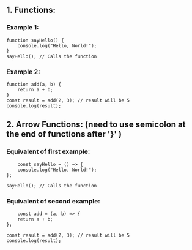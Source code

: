 ## 1. Functions:

### Example 1:

    function sayHello() {
        console.log("Hello, World!");
    }
    sayHello(); // Calls the function


### Example 2:

    function add(a, b) {
        return a + b;
    }
    const result = add(2, 3); // result will be 5
    console.log(result);



## 2. Arrow Functions: (need to use semicolon at the end of functions after '}' )

### Equivalent of first example:

        const sayHello = () => {
        console.log("Hello, World!");
    };

    sayHello(); // Calls the function


### Equivalent of second example:


        const add = (a, b) => {
        return a + b;
    };

    const result = add(2, 3); // result will be 5
    console.log(result);
